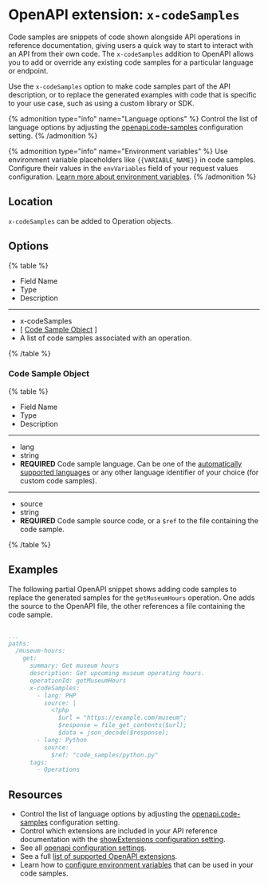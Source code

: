# OpenAPI extension: `x-codeSamples`


Code samples are snippets of code shown alongside API operations in reference documentation, giving users a quick way to start to interact with an API from their own code.
The `x-codeSamples` addition to OpenAPI allows you to add or override any existing code samples for a particular language or endpoint.

Use the `x-codeSamples` option to make code samples part of the API description, or to replace the generated examples with code that is specific to your use case, such as using a custom library or SDK.

{% admonition type="info" name="Language options" %}
Control the list of language options by adjusting the [openapi.code-samples](../../../config/openapi/code-samples.md) configuration setting.
{% /admonition %}

{% admonition type="info" name="Environment variables" %}
Use environment variable placeholders like `{{VARIABLE_NAME}}` in code samples.
Configure their values in the `envVariables` field of your request values configuration.
[Learn more about environment variables](../../../customization/configure-request-values.md#configure-environment-variables-for-code-samples).
{% /admonition %}

## Location

`x-codeSamples` can be added to Operation objects.

## Options

{% table %}

- Field Name
- Type
- Description

---

- x-codeSamples
- [ [Code Sample Object](#code-sample-object) ]
- A list of code samples associated with an operation.

{% /table %}


### Code Sample Object

{% table %}

- Field Name
- Type
- Description

---

- lang
- string
- **REQUIRED** Code sample language.
  Can be one of the [automatically supported languages](../../../config/openapi/code-samples.md#language-object) or any other language identifier of your choice (for custom code samples).

---

- source
- string
- **REQUIRED** Code sample source code, or a `$ref` to the file containing the code sample.

{% /table %}

## Examples

The following partial OpenAPI snippet shows adding code samples to replace the generated samples for the `getMuseumHours` operation.
One adds the source to the OpenAPI file, the other references a file containing the code sample.

```yaml

...
paths:
  /museum-hours:
    get:
      summary: Get museum hours
      description: Get upcoming museum operating hours.
      operationId: getMuseumHours
      x-codeSamples:
        - lang: PHP
          source: |
            <?php
              $url = "https://example.com/museum";
              $response = file_get_contents($url);
              $data = json_decode($response);
        - lang: Python
          source:
            $ref: "code_samples/python.py"
      tags:
        - Operations
```

## Resources

- Control the list of language options by adjusting the [openapi.code-samples](../../../config/openapi/code-samples.md) configuration setting.
- Control which extensions are included in your API reference documentation with the [showExtensions configuration setting](../../../config/openapi/show-extensions.md).
- See all [openapi configuration settings](../../../config/openapi/index.md).
- See a full [list of supported OpenAPI extensions](./index.md).
- Learn how to [configure environment variables](../../../customization/configure-request-values.md) that can be used in your code samples.
